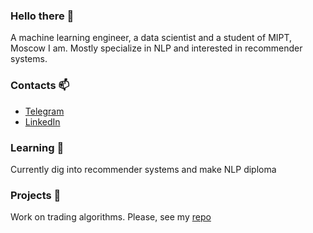 ### Hello there 👋
A machine learning engineer, a data scientist and a student of MIPT, Moscow I am. Mostly specialize in NLP and interested in recommender systems.

### Сontacts 📫
- [Telegram](https://t.me/khaymonenko)
- [LinkedIn](https://www.linkedin.com/in/khaymonenko/)

### Learning 🌱
Currently dig into recommender systems and make NLP diploma

### Projects 🔭
Work on trading algorithms. Please, see my [repo](https://github.com/Khaymon/trading_algorithms)

<!--
**Khaymon/Khaymon** is a ✨ _special_ ✨ repository because its `README.md` (this file) appears on your GitHub profile.

Here are some ideas to get you started:

- 🔭 I’m currently working on ...
- 🌱 I’m currently learning ...
- 👯 I’m looking to collaborate on ...
- 🤔 I’m looking for help with ...
- 💬 Ask me about ...
- 📫 How to reach me: ...
- 😄 Pronouns: ...
- ⚡ Fun fact: ...
-->
